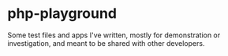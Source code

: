 php-playground
==============

Some test files and apps I've written, mostly for demonstration or investigation, and meant to be shared with other developers.
